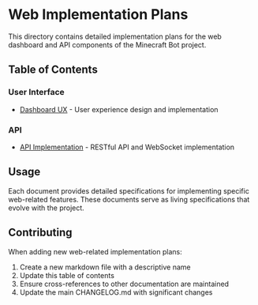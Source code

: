 # Web Implementation Plans

This directory contains detailed implementation plans for the web dashboard and API components of the Minecraft Bot project.

## Table of Contents

### User Interface
- [Dashboard UX](./dashboard_ux.md) - User experience design and implementation

### API
- [API Implementation](./api_implementation.md) - RESTful API and WebSocket implementation

## Usage

Each document provides detailed specifications for implementing specific web-related features. These documents serve as living specifications that evolve with the project.

## Contributing

When adding new web-related implementation plans:
1. Create a new markdown file with a descriptive name
2. Update this table of contents
3. Ensure cross-references to other documentation are maintained
4. Update the main CHANGELOG.md with significant changes 